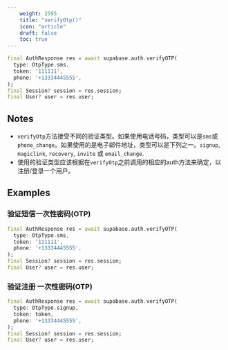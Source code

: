 ```yaml
---
    weight: 2595
    title: "verifyOtp()"
    icon: "article"
    draft: false
    toc: true
---
```




```dart
final AuthResponse res = await supabase.auth.verifyOTP(
  type: OtpType.sms,
  token: '111111',
  phone: '+13334445555',
);
final Session? session = res.session;
final User? user = res.user;
```






## Notes

- `verifyOtp`方法接受不同的验证类型。如果使用电话号码，类型可以是`sms`或`phone_change`。如果使用的是电子邮件地址，类型可以是下列之一。`signup`, `magiclink`, `recovery`, `invite` 或 `email_change`.
- 使用的验证类型应该根据在`verifyOtp`之前调用的相应的auth方法来确定，以注册/登录一个用户。










## Examples

### 验证短信一次性密码(OTP)



```dart
final AuthResponse res = await supabase.auth.verifyOTP(
  type: OtpType.sms,
  token: '111111',
  phone: '+13334445555',
);
final Session? session = res.session;
final User? user = res.user;
```

### 验证注册 一次性密码(OTP)



```dart
final AuthResponse res = await supabase.auth.verifyOTP(
  type: OtpType.signup,
  token: token,
  phone: '+13334445555',
);
final Session? session = res.session;
final User? user = res.user;
```